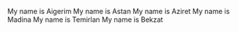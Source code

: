 My name is Aigerim My name is Astan My name is Aziret My name is Madina My name is Temirlan My name is Bekzat

